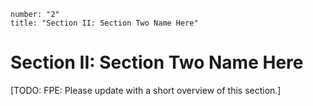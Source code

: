 ```metadata
number: "2"
title: "Section II: Section Two Name Here"
```

# Section II: Section Two Name Here

[TODO: FPE: Please update with a short overview of this section.]